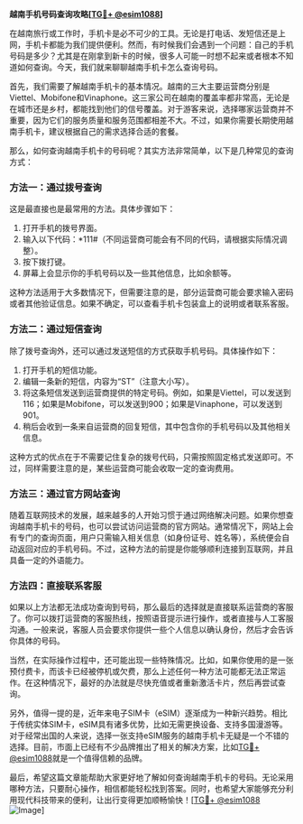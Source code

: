 **越南手机号码查询攻略[[TG💪+ @esim1088](https://t.me/s/esim1088)]**

在越南旅行或工作时，手机卡是必不可少的工具。无论是打电话、发短信还是上网，手机卡都能为我们提供便利。然而，有时候我们会遇到一个问题：自己的手机号码是多少？尤其是在刚拿到新卡的时候，很多人可能一时想不起来或者根本不知道如何查询。今天，我们就来聊聊越南手机卡怎么查询号码。

首先，我们需要了解越南手机卡的基本情况。越南的三大主要运营商分别是Viettel、Mobifone和Vinaphone。这三家公司在越南的覆盖率都非常高，无论是在城市还是乡村，都能找到他们的信号覆盖。对于游客来说，选择哪家运营商并不重要，因为它们的服务质量和服务范围都相差不大。不过，如果你需要长期使用越南手机卡，建议根据自己的需求选择合适的套餐。

那么，如何查询越南手机卡的号码呢？其实方法非常简单，以下是几种常见的查询方式：

### 方法一：通过拨号查询

这是最直接也是最常用的方法。具体步骤如下：
1. 打开手机的拨号界面。
2. 输入以下代码：*111#（不同运营商可能会有不同的代码，请根据实际情况调整）。
3. 按下拨打键。
4. 屏幕上会显示你的手机号码以及一些其他信息，比如余额等。

这种方法适用于大多数情况下，但需要注意的是，部分运营商可能会要求输入密码或者其他验证信息。如果不确定，可以查看手机卡包装盒上的说明或者联系客服。

### 方法二：通过短信查询

除了拨号查询外，还可以通过发送短信的方式获取手机号码。具体操作如下：
1. 打开手机的短信功能。
2. 编辑一条新的短信，内容为“ST”（注意大小写）。
3. 将这条短信发送到运营商提供的特定号码。例如，如果是Viettel，可以发送到116；如果是Mobifone，可以发送到900；如果是Vinaphone，可以发送到901。
4. 稍后会收到一条来自运营商的回复短信，其中包含你的手机号码以及其他相关信息。

这种方式的优点在于不需要记住复杂的拨号代码，只需按照固定格式发送即可。不过，同样需要注意的是，某些运营商可能会收取一定的查询费用。

### 方法三：通过官方网站查询

随着互联网技术的发展，越来越多的人开始习惯于通过网络解决问题。如果你想查询越南手机卡的号码，也可以尝试访问运营商的官方网站。通常情况下，网站上会有专门的查询页面，用户只需输入相关信息（如身份证号、姓名等），系统便会自动返回对应的手机号码。不过，这种方法的前提是你能够顺利连接到互联网，并且具备一定的外语能力。

### 方法四：直接联系客服

如果以上方法都无法成功查询到号码，那么最后的选择就是直接联系运营商的客服了。你可以拨打运营商的客服热线，按照语音提示进行操作，或者直接与人工客服沟通。一般来说，客服人员会要求你提供一些个人信息以确认身份，然后才会告诉你具体的号码。

当然，在实际操作过程中，还可能出现一些特殊情况。比如，如果你使用的是一张预付费卡，而该卡已经被停机或欠费，那么上述任何一种方法可能都无法正常运作。在这种情况下，最好的办法就是尽快充值或者重新激活卡片，然后再尝试查询。

另外，值得一提的是，近年来电子SIM卡（eSIM）逐渐成为一种新兴趋势。相比于传统实体SIM卡，eSIM具有诸多优势，比如无需更换设备、支持多国漫游等。对于经常出国的人来说，选择一张支持eSIM服务的越南手机卡无疑是一个不错的选择。目前，市面上已经有不少品牌推出了相关的解决方案，比如[TG💪+ @esim1088](https://t.me/s/esim1088)就是一个值得信赖的品牌。

最后，希望这篇文章能帮助大家更好地了解如何查询越南手机卡的号码。无论采用哪种方法，只要耐心操作，相信都能轻松找到答案。同时，也希望大家能够充分利用现代科技带来的便利，让出行变得更加顺畅愉快！[[TG💪+ @esim1088](https://t.me/s/esim1088) ![Image](https://i.postimg.cc/4NQfJmqS/Snipaste-2025-05-13-00-14-12.png)]